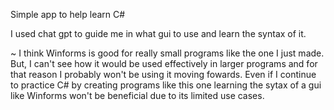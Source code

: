 Simple app to help learn C#

I used chat gpt to guide me in what gui to use and learn the syntax of it.

~ I think Winforms is good for really small programs like the one I just made. But, I can't see how it would be used effectively in larger programs and for that reason I probably won't be using it moving fowards.
Even if I continue to practice C# by creating programs like this one learning the sytax of a gui like Winforms won't be beneficial due to its limited use cases.



